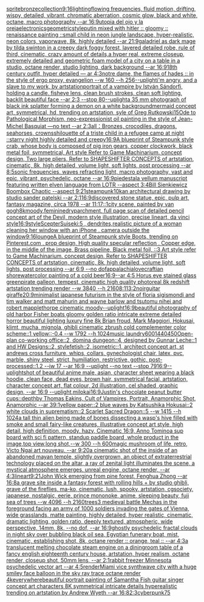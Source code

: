 [sprite](https://www.ebank.nz/aiartgenerator?category=sprite)[bronze](https://www.ebank.nz/aiartgenerator?category=bronze)[collection](https://www.ebank.nz/aiartgenerator?category=collection)[9:16](https://www.ebank.nz/aiartgenerator?category=9%3A16)[lighting](https://www.ebank.nz/aiartgenerator?category=lighting)[flowing frequencies, fluid motion, drifting, wispy, detailed, vibrant, chromatic aberration, cosmic glow, black and white, octane, macro photography --ar 16:9](https://www.ebank.nz/aiartgenerator?category=flowing%20frequencies%2C%20fluid%20motion%2C%20drifting%2C%20wispy%2C%20detailed%2C%20vibrant%2C%20chromatic%20aberration%2C%20cosmic%20glow%2C%20black%20and%20white%2C%20octane%2C%20macro%20photography%20--ar%2016%3A9)[utopia del ojo y la oreja](https://www.ebank.nz/aiartgenerator?category=utopia%20del%20ojo%20y%20la%20oreja)[electronics](https://www.ebank.nz/aiartgenerator?category=electronics)[geometric](https://www.ebank.nz/aiartgenerator?category=geometric)[style](https://www.ebank.nz/aiartgenerator?category=style)[putin mixed with hitler :: gloomy :: renaissance painting ::](https://www.ebank.nz/aiartgenerator?category=putin%20mixed%20with%20hitler%20%3A%3A%20gloomy%20%3A%3A%20renaissance%20painting%20%3A%3A)[small child in neon jungle landscape, hyper-realistic, neon colors, vaporwave, 8k, highly detailed --ar 21:9](https://www.ebank.nz/aiartgenerator?category=small%20child%20in%20neon%20jungle%20landscape%2C%20hyper-realistic%2C%20neon%20colors%2C%20vaporwave%2C%208k%2C%20highly%20detailed%20--ar%2021%3A9)[galadriel as dark mage by tilda swinton in a creepy dark foggy forest, layered detailed robe, rule of third, cinematic, crazy amount of details,](https://www.ebank.nz/aiartgenerator?category=galadriel%20as%20dark%20mage%20by%20tilda%20swinton%20in%20a%20creepy%20dark%20foggy%20forest%2C%20layered%20detailed%20robe%2C%20rule%20of%20third%2C%20cinematic%2C%20crazy%20amount%20of%20details%2C)[a hyper real, extreme closeup, extremely detailed and geometric foam model of a city on a table in a studio, octane render, studio lighting, dark background --ar 16:9](https://www.ebank.nz/aiartgenerator?category=a%20hyper%20real%2C%20extreme%20closeup%2C%20extremely%20detailed%20and%20geometric%20foam%20model%20of%20a%20city%20on%20a%20table%20in%20a%20studio%2C%20octane%20render%2C%20studio%20lighting%2C%20dark%20background%20--ar%2016%3A9)[18th century outfit, hyper detailed — ar 4:3](https://www.ebank.nz/aiartgenerator?category=18th%20century%20outfit%2C%20hyper%20detailed%20%E2%80%94%20ar%204%3A3)[notre dame, the flames of hades :: in the style of ergo proxy, evangelion --w 160 --h 256](https://www.ebank.nz/aiartgenerator?category=notre%20dame%2C%20the%20flames%20of%20hades%20%3A%3A%20in%20the%20style%20of%20ergo%20proxy%2C%20evangelion%20--w%20160%20--h%20256)[--uplight](https://www.ebank.nz/aiartgenerator?category=--uplight)[i'm angry, and a slave to my work, by artstation](https://www.ebank.nz/aiartgenerator?category=i%27m%20angry%2C%20and%20a%20slave%20to%20my%20work%2C%20by%20artstation)[portrait of a vampire by István Sándorfi, holding a candle, fisheye lens, clean brush strokes, clean soft lighting, backlit beautiful face --ar 2:3 --stop 80](https://www.ebank.nz/aiartgenerator?category=portrait%20of%20a%20vampire%20by%20Istv%C3%A1n%20S%C3%A1ndorfi%2C%20holding%20a%20candle%2C%20fisheye%20lens%2C%20clean%20brush%20strokes%2C%20clean%20soft%20lighting%2C%20backlit%20beautiful%20face%20--ar%202%3A3%20--stop%2080)[--uplight](https://www.ebank.nz/aiartgenerator?category=--uplight)[a 35 mm photograph of black ink splatter forming a demon on a white background](https://www.ebank.nz/aiartgenerator?category=a%2035%20mm%20photograph%20of%20black%20ink%20splatter%20forming%20a%20demon%20on%20a%20white%20background)[mermaid concept art, symmetrical, hd, trending on artstation, syle of Greg Rutkowski](https://www.ebank.nz/aiartgenerator?category=mermaid%20concept%20art%2C%20symmetrical%2C%20hd%2C%20trending%20on%20artstation%2C%20syle%20of%20Greg%20Rutkowski)[15](https://www.ebank.nz/aiartgenerator?category=15)[Ode to Pathological Morphism, neo-expressionist oil painting in the style of Jean-Michel Basquiat —no text --ar 2:3](https://www.ebank.nz/aiartgenerator?category=Ode%20to%20Pathological%20Morphism%2C%20neo-expressionist%20oil%20painting%20in%20the%20style%20of%20Jean-Michel%20Basquiat%20%E2%80%94no%20text%20--ar%202%3A3)[all：Bronzes, crocodiles, dragons, seahorses, crowns](https://www.ebank.nz/aiartgenerator?category=all%EF%BC%9ABronzes%2C%20crocodiles%2C%20dragons%2C%20seahorses%2C%20crowns)[shilouette of a triste child in a refugee camp at night ::starry night highly detailed and creepy](https://www.ebank.nz/aiartgenerator?category=shilouette%20of%20a%20triste%20child%20in%20a%20refugee%20camp%20at%20night%20%3A%3Astarry%20night%20highly%20detailed%20and%20creepy)[16:9](https://www.ebank.nz/aiartgenerator?category=16%3A9)[A blueprint of Steampunk style crab, whose body is composed of pig iron gears, copper clockwork, black metal foil, symmetrical, Art style Refer to Game Machinarium.  concept design, Two large pliers, Refer to SHAPESHIFTER CONCEPTS  of artstation, cinematic,  8k, high detailed,  volume light,  soft lights,  post processing    --ar 8:5](https://www.ebank.nz/aiartgenerator?category=A%20blueprint%20of%20Steampunk%20style%20crab%2C%20whose%20body%20is%20composed%20of%20pig%20iron%20gears%2C%20copper%20clockwork%2C%20black%20metal%20foil%2C%20symmetrical%2C%20Art%20style%20Refer%20to%20Game%20Machinarium.%20%20concept%20design%2C%20Two%20large%20pliers%2C%20Refer%20to%20SHAPESHIFTER%20CONCEPTS%20%20of%20artstation%2C%20cinematic%2C%20%208k%2C%20high%20detailed%2C%20%20volume%20light%2C%20%20soft%20lights%2C%20%20post%20processing%20%20%20%20--ar%208%3A5)[sonic frequencies, waves refracting light, macro photography, vast and epic, vibrant, psychedelic, octane --ar 16:9](https://www.ebank.nz/aiartgenerator?category=sonic%20frequencies%2C%20waves%20refracting%20light%2C%20macro%20photography%2C%20vast%20and%20epic%2C%20vibrant%2C%20psychedelic%2C%20octane%20--ar%2016%3A9)[piedestal](https://www.ebank.nz/aiartgenerator?category=piedestal)[a vellum manuscript featuring written elven language from LOTR --aspect 3:4](https://www.ebank.nz/aiartgenerator?category=a%20vellum%20manuscript%20featuring%20written%20elven%20language%20from%20LOTR%20--aspect%203%3A4)[Bill Sienkiewicz Boombox Chaotic --aspect 9:21](https://www.ebank.nz/aiartgenerator?category=Bill%20Sienkiewicz%20Boombox%20Chaotic%20--aspect%209%3A21)[steampunk](https://www.ebank.nz/aiartgenerator?category=steampunk)[10k](https://www.ebank.nz/aiartgenerator?category=10k)[an architectural drawing by studio sander patelski --ar 2:1](https://www.ebank.nz/aiartgenerator?category=an%20architectural%20drawing%20by%20studio%20sander%20patelski%20--ar%202%3A1)[16:9](https://www.ebank.nz/aiartgenerator?category=16%3A9)[discovered stone statue, epic, pulp art, fantasy magazine, circa 1978 --ar 11:17](https://www.ebank.nz/aiartgenerator?category=discovered%20stone%20statue%2C%20epic%2C%20pulp%20art%2C%20fantasy%20magazine%2C%20circa%201978%20--ar%2011%3A17)[::1](https://www.ebank.nz/aiartgenerator?category=%3A%3A1)[city scene, painted by van gogh](https://www.ebank.nz/aiartgenerator?category=city%20scene%2C%20painted%20by%20van%20gogh)[8k](https://www.ebank.nz/aiartgenerator?category=8k)[moody,feminine](https://www.ebank.nz/aiartgenerator?category=moody%2Cfeminine)[dry](https://www.ebank.nz/aiartgenerator?category=dry)[parchment, full page scan of detailed pencil concept art of the Devil, modern style illustration, precise lineart, da vinci style](https://www.ebank.nz/aiartgenerator?category=parchment%2C%20full%20page%20scan%20of%20detailed%20pencil%20concept%20art%20of%20the%20Devil%2C%20modern%20style%20illustration%2C%20precise%20lineart%2C%20da%20vinci%20style)[16:9](https://www.ebank.nz/aiartgenerator?category=16%3A9)[style](https://www.ebank.nz/aiartgenerator?category=style)[Scepter](https://www.ebank.nz/aiartgenerator?category=Scepter)[Suiseki:5 , dendrites,](https://www.ebank.nz/aiartgenerator?category=Suiseki%3A5%20%2C%20dendrites%2C)[realistic picture of a woman cleaning her window with an iPhone , camera outside the window](https://www.ebank.nz/aiartgenerator?category=realistic%20picture%20of%20a%20woman%20cleaning%20her%20window%20with%20an%20iPhone%20%2C%20camera%20outside%20the%20window)[9:16](https://www.ebank.nz/aiartgenerator?category=9%3A16)[lounge](https://www.ebank.nz/aiartgenerator?category=lounge)[A blueprint of Steampunk style Boots,    trending on Pinterest.com  , prop design, High quality specular reflection , Copper  edge, in the middle of the image, Brass pipeline,  Black metal foil,  ::3  Art style refer to Game Machinarium.  concept design, Refer to SHAPESHIFTER CONCEPTS  of artstation, cinematic,  8k, high detailed,  volume light,  soft lights,  post processing    --ar 6:9   --no dof](https://www.ebank.nz/aiartgenerator?category=A%20blueprint%20of%20Steampunk%20style%20Boots%2C%20%20%20%20trending%20on%20Pinterest.com%20%20%2C%20prop%20design%2C%20High%20quality%20specular%20reflection%20%2C%20Copper%20%20edge%2C%20in%20the%20middle%20of%20the%20image%2C%20Brass%20pipeline%2C%20%20Black%20metal%20foil%2C%20%20%3A%3A3%20%20Art%20style%20refer%20to%20Game%20Machinarium.%20%20concept%20design%2C%20Refer%20to%20SHAPESHIFTER%20CONCEPTS%20%20of%20artstation%2C%20cinematic%2C%20%208k%2C%20high%20detailed%2C%20%20volume%20light%2C%20%20soft%20lights%2C%20%20post%20processing%20%20%20%20--ar%206%3A9%20%20%20--no%20dof)[appalachia](https://www.ebank.nz/aiartgenerator?category=appalachia)[lovecraftian shore](https://www.ebank.nz/aiartgenerator?category=lovecraftian%20shore)[watercolor painting of a cold beer](https://www.ebank.nz/aiartgenerator?category=watercolor%20painting%20of%20a%20cold%20beer)[16:9](https://www.ebank.nz/aiartgenerator?category=16%3A9)[--ar 4:5 Horus eye stained glass green](https://www.ebank.nz/aiartgenerator?category=--ar%204%3A5%20Horus%20eye%20stained%20glass%20green)[pirate galleon, tempest, cinematic high quality photoreal 8k redshift artstation trending render --w 3840 --h 2160](https://www.ebank.nz/aiartgenerator?category=pirate%20galleon%2C%20tempest%2C%20cinematic%20high%20quality%20photoreal%208k%20redshift%20artstation%20trending%20render%20--w%203840%20--h%202160)[8:11](https://www.ebank.nz/aiartgenerator?category=8%3A11)[3:2](https://www.ebank.nz/aiartgenerator?category=3%3A2)[noir](https://www.ebank.nz/aiartgenerator?category=noir)[guitar giraffe](https://www.ebank.nz/aiartgenerator?category=guitar%20giraffe)[20:9](https://www.ebank.nz/aiartgenerator?category=20%3A9)[minimalist japanese futurism  in the style of floria sigismondi and tim walker and matt mahurin and wayne barlow and tsutomu nihei and robert mapplethorpe cinematic moody](https://www.ebank.nz/aiartgenerator?category=minimalist%20japanese%20futurism%20%20in%20the%20style%20of%20floria%20sigismondi%20and%20tim%20walker%20and%20matt%20mahurin%20and%20wayne%20barlow%20and%20tsutomu%20nihei%20and%20robert%20mapplethorpe%20cinematic%20moody)[--uplight](https://www.ebank.nz/aiartgenerator?category=--uplight)[16:9](https://www.ebank.nz/aiartgenerator?category=16%3A9)[beautiful photography of old harbor Fisher boats gloomy golden ratio intricate extreme detailed horror beautiful lighting luxury fine 8k Brian froud, Mark Maggiori, Hokusai, klimt, mucha, mignola, ghibli cinematic zbrush cold complementer color scheme::1 yellow::-0.4 --w 1792 --h 1024](https://www.ebank.nz/aiartgenerator?category=beautiful%20photography%20of%20old%20harbor%20Fisher%20boats%20gloomy%20golden%20ratio%20intricate%20extreme%20detailed%20horror%20beautiful%20lighting%20luxury%20fine%208k%20Brian%20froud%2C%20Mark%20Maggiori%2C%20Hokusai%2C%20klimt%2C%20mucha%2C%20mignola%2C%20ghibli%20cinematic%20zbrush%20cold%20complementer%20color%20scheme%3A%3A1%20yellow%3A%3A-0.4%20--w%201792%20--h%201024)[music laundry](https://www.ebank.nz/aiartgenerator?category=music%20laundry)[600](https://www.ebank.nz/aiartgenerator?category=600)[1440](https://www.ebank.nz/aiartgenerator?category=1440)[450](https://www.ebank.nz/aiartgenerator?category=450)[Open-plan co-working office::2, domina dungeon::4, designed by Gunnar Leche::1 and HW Designs::2, stylefetish::2, isometric::1, architect concept art, st andrews cross furniture, whips, collars, gynechologist chair, latex, pvc, marble, shiny steel, strict, humiliation, restrictive, gothic, post-processed::1.2 --iw 17 --ar 16:9 --uplight --no text --stop 79](https://www.ebank.nz/aiartgenerator?category=Open-plan%20co-working%20office%3A%3A2%2C%20domina%20dungeon%3A%3A4%2C%20designed%20by%20Gunnar%20Leche%3A%3A1%20and%20HW%20Designs%3A%3A2%2C%20stylefetish%3A%3A2%2C%20isometric%3A%3A1%2C%20architect%20concept%20art%2C%20st%20andrews%20cross%20furniture%2C%20whips%2C%20collars%2C%20gynechologist%20chair%2C%20latex%2C%20pvc%2C%20marble%2C%20shiny%20steel%2C%20strict%2C%20humiliation%2C%20restrictive%2C%20gothic%2C%20post-processed%3A%3A1.2%20--iw%2017%20--ar%2016%3A9%20--uplight%20--no%20text%20--stop%2079)[16:9](https://www.ebank.nz/aiartgenerator?category=16%3A9)[--uplight](https://www.ebank.nz/aiartgenerator?category=--uplight)[shot of beautiful anime male, asian, character sheet wearing a black hoodie, clean face, dead eyes, brown hair, symmetrical facial, artstation, character concept art, flat colour, 2d illustration, cel shaded ,graphic design, --ar 16:9 --uplight](https://www.ebank.nz/aiartgenerator?category=shot%20of%20beautiful%20anime%20male%2C%20asian%2C%20character%20sheet%20wearing%20a%20black%20hoodie%2C%20clean%20face%2C%20dead%20eyes%2C%20brown%20hair%2C%20symmetrical%20facial%2C%20artstation%2C%20character%20concept%20art%2C%20flat%20colour%2C%202d%20illustration%2C%20cel%20shaded%20%2Cgraphic%20design%2C%20--ar%2016%3A9%20--uplight)[,milokai](https://www.ebank.nz/aiartgenerator?category=%2Cmilokai)[16:9](https://www.ebank.nz/aiartgenerator?category=16%3A9)[Justin's chocolate peanut butter cups::](https://www.ebank.nz/aiartgenerator?category=Justin%27s%20chocolate%20peanut%20butter%20cups%3A%3A)[depth](https://www.ebank.nz/aiartgenerator?category=depth)[by Thomas Eakins, Cult of Vampires, Portrait, Anamorphic Shot, Anamorphic --ar 39:1](https://www.ebank.nz/aiartgenerator?category=by%20Thomas%20Eakins%2C%20Cult%20of%20Vampires%2C%20Portrait%2C%20Anamorphic%20Shot%2C%20Anamorphic%20--ar%2039%3A1)[yellow paper::2 blue waves by Katsushika Hokusai::2 white clouds in suprematism::2 Scarlet Sacred Dragon::5 --w 1415 --h 1024](https://www.ebank.nz/aiartgenerator?category=yellow%20paper%3A%3A2%20blue%20waves%20by%20Katsushika%20Hokusai%3A%3A2%20white%20clouds%20in%20suprematism%3A%3A2%20Scarlet%20Sacred%20Dragon%3A%3A5%20--w%201415%20--h%201024)[a tall thin alien being made of bones dissecting a wasp's hive filled with smoke and small fairy-like creatures, illustrative concept art style, high detail, high definition, moody, hazy, Cinematic 16:9, Anno Tomino](https://www.ebank.nz/aiartgenerator?category=a%20tall%20thin%20alien%20being%20made%20of%20bones%20dissecting%20a%20wasp%27s%20hive%20filled%20with%20smoke%20and%20small%20fairy-like%20creatures%2C%20illustrative%20concept%20art%20style%2C%20high%20detail%2C%20high%20definition%2C%20moody%2C%20hazy%2C%20Cinematic%2016%3A9%2C%20Anno%20Tomino)[a sup board with sci fi pattern, standup paddle board ,whole product in the image,top view,long shot,--w 300 --h 600](https://www.ebank.nz/aiartgenerator?category=a%20sup%20board%20with%20sci%20fi%20pattern%2C%20standup%20paddle%20board%20%2Cwhole%20product%20in%20the%20image%2Ctop%20view%2Clong%20shot%2C--w%20300%20--h%20600)[magic mushroom of life, retro, Victo Ngai art nouveau, --ar 9:20](https://www.ebank.nz/aiartgenerator?category=magic%20mushroom%20of%20life%2C%20retro%2C%20Victo%20Ngai%20art%20nouveau%2C%20--ar%209%3A20)[a cinematic shot of the inside of an abandoned mayan temple, slightly overgrown, an object of extraterrestrial technology placed on the altar, a ray of zenital light illuminates the scene, a mystical atmosphere emerges, unreal engine, octane render, --ar 4:3](https://www.ebank.nz/aiartgenerator?category=a%20cinematic%20shot%20of%20the%20inside%20of%20an%20abandoned%20mayan%20temple%2C%20slightly%20overgrown%2C%20an%20object%20of%20extraterrestrial%20technology%20placed%20on%20the%20altar%2C%20a%20ray%20of%20zenital%20light%20illuminates%20the%20scene%2C%20a%20mystical%20atmosphere%20emerges%2C%20unreal%20engine%2C%20octane%20render%2C%20--ar%204%3A3)[lineart](https://www.ebank.nz/aiartgenerator?category=lineart)[9:21](https://www.ebank.nz/aiartgenerator?category=9%3A21)[John Wick  emerging from pine forest, Fenghua Zhong --ar 16:8](https://www.ebank.nz/aiartgenerator?category=John%20Wick%20%20emerging%20from%20pine%20forest%2C%20Fenghua%20Zhong%20--ar%2016%3A8)[a grave site inside a fantasy forest with rolling hills + by studio ghibli, grave of the fireflies, ma-ko, cinematic, lush, spooky, artstation, cgsociety, japanese, nostalgic, eerie, prince mononoke, anime, sleeping beauty, fuji sea of trees  --w 4096  --h 2160](https://www.ebank.nz/aiartgenerator?category=a%20grave%20site%20inside%20a%20fantasy%20forest%20with%20rolling%20hills%20%2B%20by%20studio%20ghibli%2C%20grave%20of%20the%20fireflies%2C%20ma-ko%2C%20cinematic%2C%20lush%2C%20spooky%2C%20artstation%2C%20cgsociety%2C%20japanese%2C%20nostalgic%2C%20eerie%2C%20prince%20mononoke%2C%20anime%2C%20sleeping%20beauty%2C%20fuji%20sea%20of%20trees%20%20--w%204096%20%20--h%202160)[trees](https://www.ebank.nz/aiartgenerator?category=trees)[3 medieval battle Mechas in the foreground facing an army of 1000 soldiers invading the gates of Vienna, wide grasslands, matte painting, highly detailed, hyper realistic, cinematic, dramatic lighting, golden ratio, deeply textured, atmospheric, wide perspective, 14mm, 8k, --no dof, --ar 16:9](https://www.ebank.nz/aiartgenerator?category=3%20medieval%20battle%20Mechas%20in%20the%20foreground%20facing%20an%20army%20of%201000%20soldiers%20invading%20the%20gates%20of%20Vienna%2C%20wide%20grasslands%2C%20matte%20painting%2C%20highly%20detailed%2C%20hyper%20realistic%2C%20cinematic%2C%20dramatic%20lighting%2C%20golden%20ratio%2C%20deeply%20textured%2C%20atmospheric%2C%20wide%20perspective%2C%2014mm%2C%208k%2C%20--no%20dof%2C%20--ar%2016%3A9)[ghostly psychedelic fractal clouds in night sky over bubbling black oil sea, Egyptian funerary boat, mist, cinematic, establishing shot, 8k, octane render :: orange, teal :: --ar 4:3](https://www.ebank.nz/aiartgenerator?category=ghostly%20psychedelic%20fractal%20clouds%20in%20night%20sky%20over%20bubbling%20black%20oil%20sea%2C%20Egyptian%20funerary%20boat%2C%20mist%2C%20cinematic%2C%20establishing%20shot%2C%208k%2C%20octane%20render%20%3A%3A%20orange%2C%20teal%20%3A%3A%20--ar%204%3A3)[a translucent melting chocolate steam engine on a diningroom table of a fancy english eighteenth century house, artstation, hyper realism, octane render, closeup shot, 50mm lens, --ar 2:1](https://www.ebank.nz/aiartgenerator?category=a%20translucent%20melting%20chocolate%20steam%20engine%20on%20a%20diningroom%20table%20of%20a%20fancy%20english%20eighteenth%20century%20house%2C%20artstation%2C%20hyper%20realism%2C%20octane%20render%2C%20closeup%20shot%2C%2050mm%20lens%2C%20--ar%202%3A1)[rabbit freezer Minnesota psychedelic vector art --ar 4:5](https://www.ebank.nz/aiartgenerator?category=rabbit%20freezer%20Minnesota%20psychedelic%20vector%20art%20--ar%204%3A5)[render](https://www.ebank.nz/aiartgenerator?category=render)[Miami vice synthwave city with a huge smiley face balloon in the sky ray trace octane render 4k](https://www.ebank.nz/aiartgenerator?category=Miami%20vice%20synthwave%20city%20with%20a%20huge%20smiley%20face%20balloon%20in%20the%20sky%20ray%20trace%20octane%20render%204k)[everywhere](https://www.ebank.nz/aiartgenerator?category=everywhere)[beautiful portrait painting of Samantha Fish guitar singer concept art characters 8K symmetrical intricate details hyperealistic trending on artstation by Andrew Wyeth --ar 16:8](https://www.ebank.nz/aiartgenerator?category=beautiful%20portrait%20painting%20of%20Samantha%20Fish%20guitar%20singer%20concept%20art%20characters%208K%20symmetrical%20intricate%20details%20hyperealistic%20trending%20on%20artstation%20by%20Andrew%20Wyeth%20--ar%2016%3A8)[2:3](https://www.ebank.nz/aiartgenerator?category=2%3A3)[cyberpunk](https://www.ebank.nz/aiartgenerator?category=cyberpunk)[75](https://www.ebank.nz/aiartgenerator?category=75)